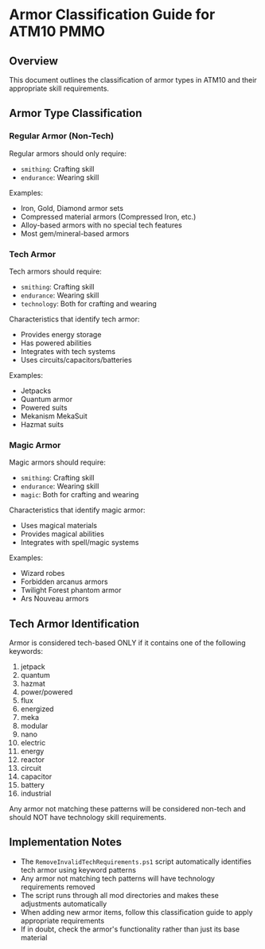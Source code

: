 # Armor Classification Guide for ATM10 PMMO

## Overview

This document outlines the classification of armor types in ATM10 and their appropriate skill requirements.

## Armor Type Classification

### Regular Armor (Non-Tech)
Regular armors should only require:
- `smithing`: Crafting skill
- `endurance`: Wearing skill

Examples:
- Iron, Gold, Diamond armor sets
- Compressed material armors (Compressed Iron, etc.)
- Alloy-based armors with no special tech features
- Most gem/mineral-based armors

### Tech Armor
Tech armors should require:
- `smithing`: Crafting skill
- `endurance`: Wearing skill
- `technology`: Both for crafting and wearing

Characteristics that identify tech armor:
- Provides energy storage
- Has powered abilities
- Integrates with tech systems
- Uses circuits/capacitors/batteries

Examples:
- Jetpacks
- Quantum armor
- Powered suits
- Mekanism MekaSuit
- Hazmat suits

### Magic Armor
Magic armors should require:
- `smithing`: Crafting skill
- `endurance`: Wearing skill
- `magic`: Both for crafting and wearing

Characteristics that identify magic armor:
- Uses magical materials
- Provides magical abilities
- Integrates with spell/magic systems

Examples:
- Wizard robes
- Forbidden arcanus armors
- Twilight Forest phantom armor
- Ars Nouveau armors

## Tech Armor Identification

Armor is considered tech-based ONLY if it contains one of the following keywords:

1. jetpack
2. quantum
3. hazmat
4. power/powered
5. flux
6. energized
7. meka
8. modular
9. nano
10. electric
11. energy
12. reactor
13. circuit
14. capacitor
15. battery
16. industrial

Any armor not matching these patterns will be considered non-tech and should NOT have technology skill requirements.

## Implementation Notes
- The `RemoveInvalidTechRequirements.ps1` script automatically identifies tech armor using keyword patterns
- Any armor not matching tech patterns will have technology requirements removed
- The script runs through all mod directories and makes these adjustments automatically
- When adding new armor items, follow this classification guide to apply appropriate requirements
- If in doubt, check the armor's functionality rather than just its base material
